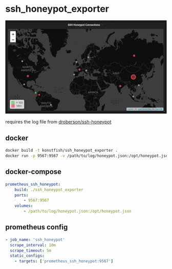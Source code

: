 # ssh_honeypot_exporter

![alt text](img/demo.png)


requires the log file from [droberson/ssh-honeypot](https://github.com/droberson/ssh-honeypot)

## docker

```bash
docker build -t konstfish/ssh_honeypot_exporter .
docker run -p 9567:9567 -v /path/to/log/honeypot.json:/opt/honeypot.json konstfish/ssh_honeypot_exporter
```

## docker-compose

```yaml
prometheus_ssh_honeypot:
    build: ./ssh_honeypot_exporter
    ports:
        - 9567:9567
    volumes:
        - /path/to/log/honeypot.json:/opt/honeypot.json
```

## prometheus config

```yaml
- job_name: 'ssh_honeypot'
  scrape_interval: 10m
  scrape_timeout: 5m
  static_configs:
    - targets: ['prometheus_ssh_honeypot:9567']
```
